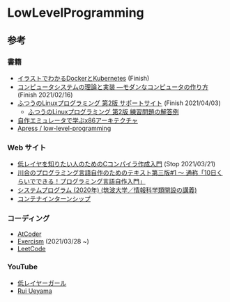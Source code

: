 # LowLevelProgramming

## 参考

### 書籍
- [イラストでわかるDockerとKubernetes](https://www.amazon.co.jp/%E3%82%A4%E3%83%A9%E3%82%B9%E3%83%88%E3%81%A7%E3%82%8F%E3%81%8B%E3%82%8BDocker%E3%81%A8Kubernetes-Software-Design-plus-%E5%BE%B3%E6%B0%B8/dp/4297118378/ref=sr_1_1_sspa?__mk_ja_JP=%E3%82%AB%E3%82%BF%E3%82%AB%E3%83%8A&crid=2LA3TRFEDVNMN&dchild=1&keywords=docker+kubernetes&qid=1617693011&sprefix=docker+k%2Caps%2C244&sr=8-1-spons&psc=1&spLa=ZW5jcnlwdGVkUXVhbGlmaWVyPUExOFc2V0s0MjlSOVJBJmVuY3J5cHRlZElkPUEwODY5NDAxMVZJSklaTUJRNENSNCZlbmNyeXB0ZWRBZElkPUExTlVFVzc2MDBRTlJNJndpZGdldE5hbWU9c3BfYXRmJmFjdGlvbj1jbGlja1JlZGlyZWN0JmRvTm90TG9nQ2xpY2s9dHJ1ZQ==) (Finish)
- [コンピュータシステムの理論と実装 ―モダンなコンピュータの作り方](https://www.nand2tetris.org/) (Finish 2021/02/16)
- [ふつうのLinuxプログラミング 第2版 サポートサイト](https://i.loveruby.net/stdlinux2/) (Finish 2021/04/03)
  - [ふつうのLinuxプログラミング 第2版 練習問題の解答例](https://i.loveruby.net/stdlinux2/answers.html)
- [自作エミュレータで学ぶx86アーキテクチャ](https://book.mynavi.jp/support/bookmook/x86/#bookinfo)
- [Apress / low-level-programming](https://github.com/Apress/low-level-programming)

### Web サイト
- [低レイヤを知りたい人のためのCコンパイラ作成入門](https://www.sigbus.info/compilerbook) (Stop 2021/03/21)
- [川合のプログラミング言語自作のためのテキスト第三版#1 ～ 通称「10日くらいでできる！プログラミング言語自作入門」](http://essen.osask.jp/?a21_txt01)
- [システムプログラム (2020年) (筑波大学／情報科学類開設の講義)](http://www.coins.tsukuba.ac.jp/~syspro/2020/)
- [コンテナインターンシップ](https://github.com/rrreeeyyy/container-internship)

### コーディング
- [AtCoder](https://atcoder.jp/)
- [Exercism](https://exercism.io/my/tracks) (2021/03/28 ~)
- [LeetCode](https://leetcode.com/)

### YouTube
- [低レイヤーガール](https://www.youtube.com/channel/UCMsstGhINXdpMqo9tsElCMQ)
- [Rui Ueyama](https://www.youtube.com/channel/UCyEOiuZoutEJrE3zvfJV7aQ/videos)

